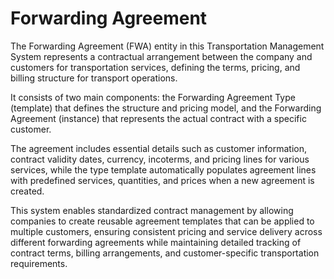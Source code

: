 # Forwarding Agreement

The Forwarding Agreement (FWA) entity in this Transportation Management System represents a contractual arrangement between the company and customers for transportation services, defining the terms, pricing, and billing structure for transport operations.

It consists of two main components: the Forwarding Agreement Type (template) that defines the structure and pricing model, and the Forwarding Agreement (instance) that represents the actual contract with a specific customer.

The agreement includes essential details such as customer information, contract validity dates, currency, incoterms, and pricing lines for various services, while the type template automatically populates agreement lines with predefined services, quantities, and prices when a new agreement is created.

This system enables standardized contract management by allowing companies to create reusable agreement templates that can be applied to multiple customers, ensuring consistent pricing and service delivery across different forwarding agreements while maintaining detailed tracking of contract terms, billing arrangements, and customer-specific transportation requirements.
